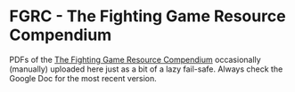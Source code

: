 # FGRC - The Fighting Game Resource Compendium

PDFs of the [The Fighting Game Resource Compendium](https://docs.google.com/document/d/1Va7hiR0_qo38PTbXdP2trrlK42Nm3j-Fws0nH312DXo/edit?usp=sharing) occasionally (manually) uploaded here just as a bit of a lazy fail-safe.
Always check the Google Doc for the most recent version.
